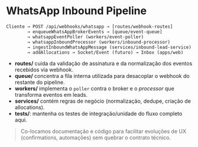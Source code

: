 # WhatsApp Inbound Pipeline

```
Cliente → POST /api/webhooks/whatsapp → [routes/webhook-routes]
        → enqueueWhatsAppBrokerEvents → [queue/event-queue]
        → whatsappEventPoller (workers/event-poller)
        → whatsappInboundProcessor (workers/inbound-processor)
        → ingestInboundWhatsAppMessage (services/inbound-lead-service)
        → addAllocations → Socket/Event (futuro) → Inbox (apps/web)
```

- **routes/** cuida da validação de assinatura e da normalização dos eventos recebidos via webhook.
- **queue/** concentra a fila interna utilizada para desacoplar o webhook do restante do pipeline.
- **workers/** implementa o `poller` contra o broker e o *processor* que transforma eventos em leads.
- **services/** contém regras de negócio (normalização, dedupe, criação de allocations).
- **__tests__/**: mantenha os testes de integração/unidade do fluxo completo aqui.

> Co-locamos documentação e código para facilitar evoluções de UX (confirmations, automações) sem quebrar o contrato técnico.

